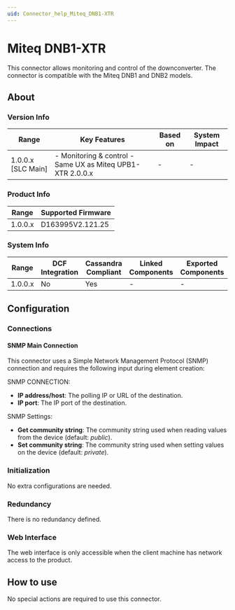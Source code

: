 ```yaml
---
uid: Connector_help_Miteq_DNB1-XTR
---
```


# Miteq DNB1-XTR

This connector allows monitoring and control of the downconverter. The connector is compatible with the Miteq DNB1 and DNB2 models.

## About

### Version Info

| **Range**            | **Key Features**                                            | **Based on** | **System Impact** |
|----------------------|-------------------------------------------------------------|--------------|-------------------|
| 1.0.0.x [SLC Main]   | \- Monitoring & control - Same UX as Miteq UPB1-XTR 2.0.0.x | -            | -                 |

### Product Info

| Range     | Supported Firmware     |
|-----------|------------------------|
| 1.0.0.x   | D163995V2.121.25       |

### System Info

| Range     | DCF Integration     | Cassandra Compliant     | Linked Components     | Exported Components     |
|-----------|---------------------|-------------------------|-----------------------|-------------------------|
| 1.0.0.x   | No                  | Yes                     | -                     | -                       |

## Configuration

### Connections

#### SNMP Main Connection

This connector uses a Simple Network Management Protocol (SNMP) connection and requires the following input during element creation:

SNMP CONNECTION:

- **IP address/host**: The polling IP or URL of the destination.
- **IP port**: The IP port of the destination.

SNMP Settings:

- **Get community string**: The community string used when reading values from the device (default: *public*).
- **Set community string**: The community string used when setting values on the device (default: *private*).

### Initialization

No extra configurations are needed.

### Redundancy

There is no redundancy defined.

### Web Interface

The web interface is only accessible when the client machine has network access to the product.

## How to use

No special actions are required to use this connector.
